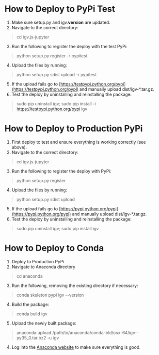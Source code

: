 # How to Deploy to PyPi Test

1. Make sure setup.py and igv.__version__ are updated.
2. Navigate to the correct directory:
> cd igv.js-jupyter
3. Run the following to register the deploy with the test PyPi:
> python setup.py register -r pypitest
4. Upload the files by running:
> python setup.py sdist upload -r pypitest
5. If the upload fails go to [https://testpypi.python.org/pypi](https://testpypi.python.org/pypi) and manually upload dist/igv-*.tar.gz.
6. Test the deploy by uninstalling and reinstalling the package: 
> sudo pip uninstall igv;
> sudo pip install -i https://testpypi.python.org/pypi igv

# How to Deploy to Production PyPi

1. First deploy to test and ensure everything is working correctly (see above).
2. Navigate to the correct directory:
> cd igv.js-jupyter
3. Run the following to register the deploy with PyPi:
> python setup.py register
4. Upload the files by running:
> python setup.py sdist upload
5. If the upload fails go to [https://pypi.python.org/pypi](https://pypi.python.org/pypi) and manually upload dist/igv-*.tar.gz.
6. Test the deploy by uninstalling and reinstalling the package: 
> sudo pip uninstall igv;
> sudo pip install igv

# How to Deploy to Conda

1. Deploy to Production PyPi
2. Navigate to Anaconda directory
> cd anaconda
3. Run the following, removing the existing directory if necessary:
> conda skeleton pypi igv --version <VERSION>
4. Build the package:
> conda build igv
5. Upload the newly built package:
> anaconda upload /path/to/anaconda/conda-bld/osx-64/igv-<VERSION>-py35_0.tar.bz2 -u igv
4. Log into the [Anaconda website](https://anaconda.org/) to make sure everything is good.